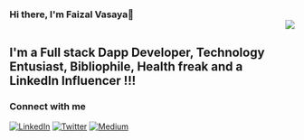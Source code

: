 ### Hi there, I'm Faizal Vasaya👋 <div align = 'right'>![](https://komarev.com/ghpvc/?username=faizvasaya&color=yellow)</div>

## I'm a Full stack Dapp Developer, Technology Entusiast, Bibliophile, Health freak and a LinkedIn Influencer !!!

### Connect with me

[![LinkedIn](https://img.shields.io/badge/LinkedIn-0077B5?style=for-the-badge&logo=linkedin&logoColor=white)](https://www.linkedin.com/in/faizalvasaya/) [![Twitter](https://img.shields.io/badge/Twitter-1DA1F2?style=for-the-badge&logo=twitter&logoColor=white)](https://twitter.com/FaizalVasaya) [![Medium](https://img.shields.io/badge/Medium-12100E?style=for-the-badge&logo=medium&logoColor=white)](https://medium.com/@faizvasya)





